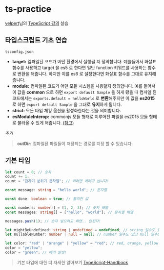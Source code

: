 # ts-practice

[velpert](https://velog.io/@velopert)님의 [TypeScript 강의](https://velog.io/@velopert/series/react-with-typescript) 실습

## 타입스크립트 기초 연습

`tsconfig.json`

- **target:** 컴파일된 코드가 어떤 환경에서 실행될 지 정의합니다. 예를들어서 화살표 함수를 사용하고 target 을 es5 로 한다면 일반 function 키워드를 사용하는 함수로 변환을 해줍니다. 하지만 이를 es6 로 설정한다면 화살표 함수를 그대로 유지해줍니다.
- **module:** 컴파일된 코드가 어던 모듈 시스템을 사용할지 정의합니다. 예를 들어서 이 값을 **common** 으로 하면 `export default Sample` 을 하게 됐을 때 컴파일 된 코드에서는 `exports.default = helloWorld` 로 **변환**해주지만 이 값을 **es2015** 로 하면 `export default Sample` 을 그대로 **유지**하게 됩니다.
- **strict:** 모든 타입 체킹 옵션을 활성화한다는 것을 의미합니다.
- **esModuleInterop:** commonjs 모듈 형태로 이루어진 파일을 es2015 모듈 형태로 불러올 수 있게 해줍니다. [(참고)](https://stackoverflow.com/questions/56238356/understanding-esmoduleinterop-in-tsconfig-file)

_추가_

> **outDir:** 컴파일된 파일들이 저장되는 경로를 지정 할 수 있습니다.

## 기본 타입

```typescript
let count = 0; // 숫자
count += 1;
count = "갑자기 분위기 문자열"; // 이러면 에러가 납니다!

const message: string = "hello world"; // 문자열

const done: boolean = true; // 불리언 값

const numbers: number[] = [1, 2, 3]; // 숫자 배열
const messages: string[] = ["hello", "world"]; // 문자열 배열

messages.push(1); // 숫자 넣으려고 하면.. 안된다!

let mightBeUndefined: string | undefined = undefined; // string 일수도 있고 undefined 일수도 있음
let nullableNumber: number | null = null; // number 일수도 있고 null 일수도 있음

let color: "red" | "orange" | "yellow" = "red"; // red, orange, yellow 중 하나임
color = "yellow";
color = "green"; // 에러 발생!
```

> 기본 타입에 대한 더 자세한 알아보기 [TypeScript-Handbook](https://typescript-kr.github.io/pages/Basic%20Types.html)
